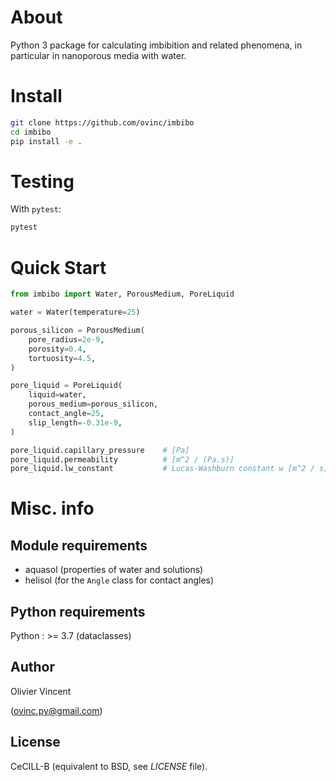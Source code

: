 About
=====

Python 3 package for calculating imbibition and related phenomena, in particular in nanoporous media with water.


Install
=======

```bash
git clone https://github.com/ovinc/imbibo
cd imbibo
pip install -e .
```


Testing
=======

With `pytest`:
```bash
pytest
```

Quick Start
===========
```python
from imbibo import Water, PorousMedium, PoreLiquid

water = Water(temperature=25)

porous_silicon = PorousMedium(
    pore_radius=2e-9,
    porosity=0.4,
    tortuosity=4.5,
)

pore_liquid = PoreLiquid(
    liquid=water,
    porous_medium=porous_silicon,
    contact_angle=25,
    slip_length=-0.31e-9,
)

pore_liquid.capillary_pressure    # [Pa]
pore_liquid.permeability          # [m^2 / (Pa.s)]
pore_liquid.lw_constant           # Lucas-Washburn constant w [m^2 / s]
```


Misc. info
==========

Module requirements
-------------------

- aquasol (properties of water and solutions)
- helisol (for the `Angle` class for contact angles)


Python requirements
-------------------

Python : >= 3.7 (dataclasses)

Author
------

Olivier Vincent

(ovinc.py@gmail.com)

License
-------

CeCILL-B (equivalent to BSD, see *LICENSE* file).
